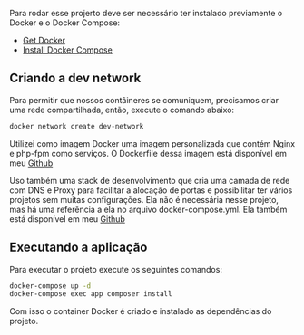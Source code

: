 Para rodar esse projerto deve ser necessário ter instalado previamente o Docker e o Docker Compose:
- [Get Docker](https://docs.docker.com/get-docker/)
- [Install Docker Compose](https://docs.docker.com/compose/install/)

## Criando a dev network
Para permitir que nossos contâineres se comuniquem, precisamos criar uma rede compartilhada, então, execute o comando abaixo:

```bash
docker network create dev-network
```

Utilizei como imagem Docker uma imagem personalizada que contém Nginx e php-fpm como serviços. O Dockerfile dessa imagem está disponível em meu [Github](https://github.com/mamura)

Uso também uma stack de desenvolvimento que cria uma camada de rede com DNS e Proxy para facilitar a alocação de portas e possibilitar ter vários projetos sem muitas configurações. Ela não é necessária nesse projeto, mas há uma referência a ela no arquivo docker-compose.yml. Ela também está disponível em meu [Github](https://github.com/mamura/phpStack)

## Executando a aplicação
Para executar o projeto execute os seguintes comandos:

```bash
docker-compose up -d
docker-compose exec app composer install
```
Com isso o container Docker é criado e instalado as dependências do projeto.